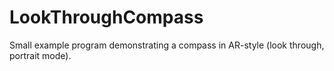 # LookThroughCompass

Small example program demonstrating a compass in AR-style (look through, portrait mode).
